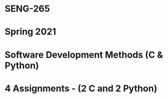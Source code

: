 # SENG-265
# Spring 2021
# Software Development Methods (C &amp; Python)
# 4 Assignments - (2 C and 2 Python)
